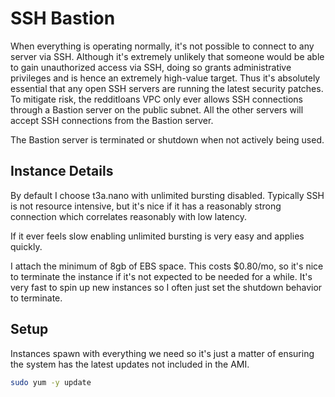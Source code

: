 # SSH Bastion

When everything is operating normally, it's not possible to connect to any
server via SSH. Although it's extremely unlikely that someone would be able to
gain unauthorized access via SSH, doing so grants administrative privileges
and is hence an extremely high-value target. Thus it's absolutely essential
that any open SSH servers are running the latest security patches. To mitigate
risk, the redditloans VPC only ever allows SSH connections through a Bastion
server on the public subnet. All the other servers will accept SSH connections
from the Bastion server.

The Bastion server is terminated or shutdown when not actively being used.

## Instance Details

By default I choose t3a.nano with unlimited bursting disabled. Typically SSH is
not resource intensive, but it's nice if it has a reasonably strong connection
which correlates reasonably with low latency.

If it ever feels slow enabling unlimited bursting is very easy and applies
quickly.

I attach the minimum of 8gb of EBS space. This costs $0.80/mo, so it's nice
to terminate the instance if it's not expected to be needed for a while. It's
very fast to spin up new instances so I often just set the shutdown behavior
to terminate.

## Setup

Instances spawn with everything we need so it's just a matter of ensuring the
system has the latest updates not included in the AMI.

```bash
sudo yum -y update
```

